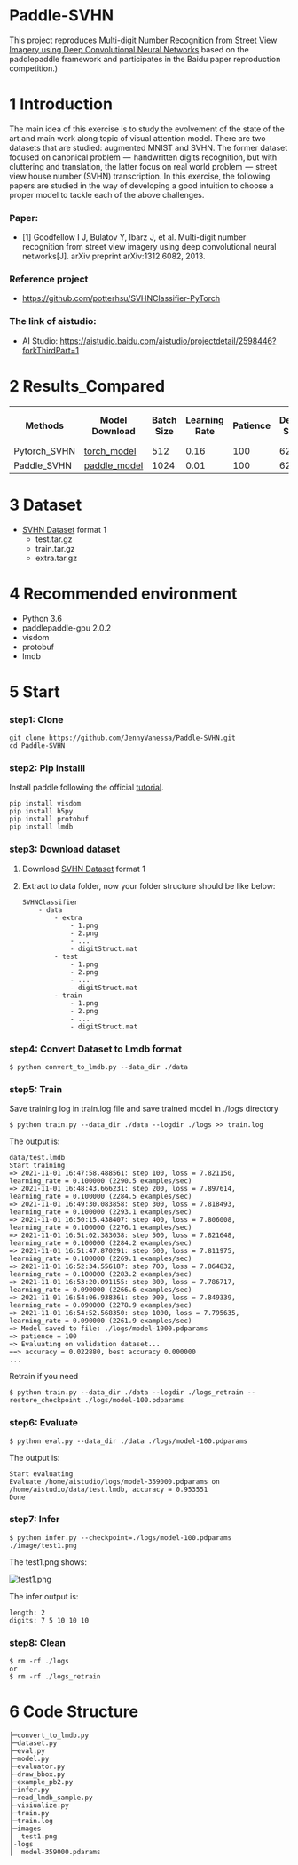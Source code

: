 # Paddle-SVHN

This project reproduces [Multi-digit Number Recognition from Street View
Imagery using Deep Convolutional Neural Networks](https://arxiv.org/pdf/1312.6082.pdf) based on the paddlepaddle framework and participates in the Baidu paper reproduction competition.)


# 1 Introduction

The main idea of this exercise is to study the evolvement of the state of the art and main work along topic of visual attention model. There are two datasets that are studied: augmented MNIST and SVHN. The former dataset focused on canonical problem  —  handwritten digits recognition, but with cluttering and translation, the latter focus on real world problem  —  street view house number (SVHN) transcription. In this exercise, the following papers are studied in the way of developing a good intuition to choose a proper model to tackle each of the above challenges.

### Paper:

* [1] Goodfellow I J, Bulatov Y, Ibarz J, et al. Multi-digit number recognition from street view imagery using deep convolutional neural networks[J]. arXiv preprint arXiv:1312.6082, 2013.

### Reference project

* https://github.com/potterhsu/SVHNClassifier-PyTorch

### The link of aistudio:

* AI Studio: https://aistudio.baidu.com/aistudio/projectdetail/2598446?forkThirdPart=1

# 2 Results_Compared 


<table>
    <tr>
        <th>Methods</th>
        <th>Model Download</th>
        <th>Batch Size</th>
        <th>Learning Rate</th>
        <th>Patience</th>
        <th>Decay Step</th>
        <th>Decay Rate</th>
        <th>Training Speed (FPS)</th>
        <th>Accuracy</th>
    </tr>
    <tr>
        <td>Pytorch_SVHN</td>
        <td>
            <a href="https://drive.google.com/open?id=1DSg3F5GpouEvU9n7YSPdUKH1CSmkdwSw">
                torch_model
            </a>
        </td>
        <td>512</td>
        <td>0.16</td>
        <td>100</td>
        <td>625</td>
        <td>0.9</td>
        <td>~1700</td>
        <td>95.65%</td>
    </tr>
        <tr>
        <td>Paddle_SVHN</td>
        <td>
            <a href="https://aistudio.baidu.com/ibdgpu2/user/950746/2598446/files/logs/model-361000.pdparams?_xsrf=2%7C2f6432d2%7C550b3b3ee079dbc51d252c336f98ad61%7C1636442883">
                paddle_model
            </a>
        </td>
        <td>1024</td>
        <td>0.01</td>
        <td>100</td>
        <td>625</td>
        <td>0.9</td>
        <td>~1700</td>
        <td>95.36%</td>
    </tr>
</table>

# 3 Dataset

* [SVHN Dataset](http://ufldl.stanford.edu/housenumbers/) format 1
  * test.tar.gz
  * train.tar.gz
  * extra.tar.gz


# 4 Recommended environment

* Python 3.6
* paddlepaddle-gpu 2.0.2
* visdom
* protobuf
* lmdb


# 5 Start

### step1: Clone
```
git clone https://github.com/JennyVanessa/Paddle-SVHN.git
cd Paddle-SVHN
```

### step2: Pip installl

Install paddle following the official [tutorial](https://www.paddlepaddle.org.cn/documentation/docs/zh/install/index_cn.html).
```shell script
pip install visdom
pip install h5py
pip install protobuf
pip install lmdb
```
### step3: Download dataset

1. Download [SVHN Dataset](http://ufldl.stanford.edu/housenumbers/) format 1

2. Extract to data folder, now your folder structure should be like below:
    ```
    SVHNClassifier
        - data
            - extra
                - 1.png 
                - 2.png
                - ...
                - digitStruct.mat
            - test
                - 1.png 
                - 2.png
                - ...
                - digitStruct.mat
            - train
                - 1.png 
                - 2.png
                - ...
                - digitStruct.mat
    ```

### step4: Convert Dataset to Lmdb format

    $ python convert_to_lmdb.py --data_dir ./data


### step5: Train
   Save training log in train.log file and save trained model in ./logs directory

    $ python train.py --data_dir ./data --logdir ./logs >> train.log
    
   The output is:
   
    data/test.lmdb
    Start training
    => 2021-11-01 16:47:58.488561: step 100, loss = 7.821150, learning_rate = 0.100000 (2290.5 examples/sec)
    => 2021-11-01 16:48:43.666231: step 200, loss = 7.897614, learning_rate = 0.100000 (2284.5 examples/sec)
    => 2021-11-01 16:49:30.083858: step 300, loss = 7.818493, learning_rate = 0.100000 (2293.1 examples/sec)
    => 2021-11-01 16:50:15.438407: step 400, loss = 7.806008, learning_rate = 0.100000 (2276.1 examples/sec)
    => 2021-11-01 16:51:02.383038: step 500, loss = 7.821648, learning_rate = 0.100000 (2284.2 examples/sec)
    => 2021-11-01 16:51:47.870291: step 600, loss = 7.811975, learning_rate = 0.100000 (2269.1 examples/sec)
    => 2021-11-01 16:52:34.556187: step 700, loss = 7.864832, learning_rate = 0.100000 (2283.2 examples/sec)
    => 2021-11-01 16:53:20.091155: step 800, loss = 7.786717, learning_rate = 0.090000 (2266.6 examples/sec)
    => 2021-11-01 16:54:06.938361: step 900, loss = 7.849339, learning_rate = 0.090000 (2278.9 examples/sec)
    => 2021-11-01 16:54:52.568350: step 1000, loss = 7.795635, learning_rate = 0.090000 (2261.9 examples/sec)
    => Model saved to file: ./logs/model-1000.pdparams
    => patience = 100
    => Evaluating on validation dataset...
    ==> accuracy = 0.022880, best accuracy 0.000000
    ...
    

   Retrain if you need

    
    $ python train.py --data_dir ./data --logdir ./logs_retrain --restore_checkpoint ./logs/model-100.pdparams
    
### step6: Evaluate

    $ python eval.py --data_dir ./data ./logs/model-100.pdparams
    
   The output is:
   
    Start evaluating
    Evaluate /home/aistudio/logs/model-359000.pdparams on /home/aistudio/data/test.lmdb, accuracy = 0.953551
    Done
    
### step7: Infer

    
    $ python infer.py --checkpoint=./logs/model-100.pdparams ./image/test1.png
    
   The test1.png shows:
   
   ![test1.png](https://github.com/JennyVanessa/Paddle-SVHN/blob/main/image/test1.png)
   
   The infer output is:
   
    length: 2
    digits: 7 5 10 10 10
    

### step8: Clean

    
    $ rm -rf ./logs
    or
    $ rm -rf ./logs_retrain
    
    
# 6 Code Structure
```
├─convert_to_lmdb.py                         
├─dataset.py                
├─eval.py                           
├─model.py    
├─evaluator.py
├─draw_bbox.py
├─example_pb2.py
├─infer.py
├─read_lmdb_sample.py
├─visiualize.py
├─train.py
├─train.log
├─images                          
│  test1.png              
│-logs                        
│  model-359000.pdarams                        

```
    
